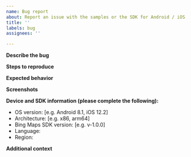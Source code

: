 ```yaml
---
name: Bug report
about: Report an issue with the samples or the SDK for Android / iOS
title: ''
labels: bug
assignees: ''

---
```

<!--
Before filing a bug
- Ensure the bug reproduces on the latest version of the SDK.
- Search existing issues and make sure this issue is not already filed.
-->

**Describe the bug**
<!-- A clear and concise description of what the bug is. -->

**Steps to reproduce**
<!--
Steps to reproduce the behavior:
1. Go to '...'
2. Click on '....'
3. Scroll down to '....'
4. See error
-->

**Expected behavior**
<!-- A clear and concise description of what you expected to happen. -->

**Screenshots**
<!-- If applicable, add screenshots to help explain the problem. -->

**Device and SDK information (please complete the following):**
 - OS version: [e.g. Android 8.1, iOS 12.2]
 - Architecture: [e.g. x86, arm64]
 - Bing Maps SDK version: [e.g. v-1.0.0]
 - Language: <!-- If applicable -->
 - Region: <!-- If applicable -->

**Additional context**
<!-- Add any other context about the problem here. -->
